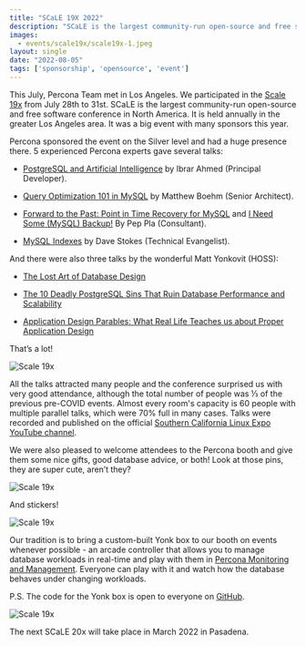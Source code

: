 ```yaml
---
title: "SCaLE 19X 2022"
description: "SCaLE is the largest community-run open-source and free software conference in North America. It is held annually in the greater Los Angeles area. It was a big event with many sponsors this year."
images:
  - events/scale19x/scale19x-1.jpeg
layout: single
date: "2022-08-05"
tags: ['sponsorship', 'opensource', 'event']
---
```


This July, Percona Team met in Los Angeles. We participated in the [Scale 19x](https://www.socallinuxexpo.org/scale/19x) from July 28th to 31st. SCaLE is the largest community-run open-source and free software conference in North America. It is held annually in the greater Los Angeles area. It was a big event with many sponsors this year.

Percona sponsored the event on the Silver level and had a huge presence there. 5 experienced Percona experts gave several talks:

* [PostgreSQL and Artificial Intelligence](https://www.socallinuxexpo.org/scale/19x/presentations/postgresql-and-artificial-intelligence) by Ibrar Ahmed (Principal Developer). 

* [Query Optimization 101 in MySQL](https://www.socallinuxexpo.org/scale/19x/presentations/query-optimization-101-mysql) by Matthew Boehm (Senior Architect).

* [Forward to the Past: Point in Time Recovery for MySQL](https://www.socallinuxexpo.org/scale/19x/presentations/forward-past-point-time-recovery-mysql) and [I Need Some (MySQL) Backup!](https://www.socallinuxexpo.org/scale/19x/presentations/i-need-some-mysql-backup) By Pep Pla (Consultant).

* [MySQL Indexes](https://www.socallinuxexpo.org/scale/19x/presentations/mysql-indexes) by Dave Stokes (Technical Evangelist).

And there were also three talks by the wonderful Matt Yonkovit (HOSS):

* [The Lost Art of Database Design](https://www.socallinuxexpo.org/scale/19x/presentations/lost-art-database-design)

* [The 10 Deadly PostgreSQL Sins That Ruin Database Performance and Scalability](https://www.socallinuxexpo.org/scale/19x/presentations/10-deadly-postgresql-sins-ruin-database-performance-and-scalability)

* [Application Design Parables: What Real Life Teaches us about Proper Application Design](https://www.socallinuxexpo.org/scale/19x/presentations/application-design-parables-what-real-life-teaches-us-about-proper)

That’s a lot! 

![Scale 19x](/events/scale19x/scale19x-3.jpeg)

All the talks attracted many people and the conference surprised us with very good attendance, although the total number of people was ⅓ of the previous pre-COVID events. Almost every room's capacity is 60 people with multiple parallel talks, which were 70% full in many cases. Talks were recorded and published on the official [Southern California Linux Expo YouTube channel](https://www.youtube.com/user/socallinuxexpo/videos). 

We were also pleased to welcome attendees to the Percona booth and give them some nice gifts, good database advice, or both! Look at those pins, they are super cute, aren’t they? 

![Scale 19x](/events/scale19x/scale19x-2.jpg)

And stickers! 

![Scale 19x](/events/scale19x/scale19x-4.jpg)

Our tradition is to bring a custom-built Yonk box to our booth on events whenever possible - an arcade controller that allows you to manage database workloads in real-time and play with them in [Percona Monitoring and Management](https://www.percona.com/software/database-tools/percona-monitoring-and-management). Everyone can play with it and watch how the database behaves under changing workloads. 

P.S. The code for the Yonk box is open to everyone on [GitHub](https://github.com/TheYonk/os-db-json-tester).

![Scale 19x](/events/scale19x/pg-group-dinner.jpeg)

The next SCaLE 20x will take place in March 2022 in Pasadena. 

